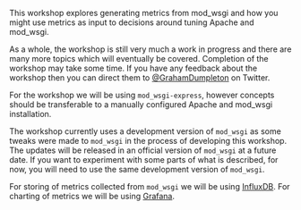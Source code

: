 This workshop explores generating metrics from mod_wsgi and how you might use metrics as input to decisions around tuning Apache and mod_wsgi.

As a whole, the workshop is still very much a work in progress and there are many more topics which will eventually be covered. Completion of the workshop may take some time. If you have any feedback about the workshop then you can direct them to [@GrahamDumpleton](https://twitter.com/GrahamDumpleton) on Twitter.

For the workshop we will be using `mod_wsgi-express`, however concepts should be transferable to a manually configured Apache and mod_wsgi installation.

The workshop currently uses a development version of `mod_wsgi` as some tweaks were made to `mod_wsgi` in the process of developing this workshop. The updates will be released in an official version of `mod_wsgi` at a future date. If you want to experiment with some parts of what is described, for now, you will need to use the same development version of `mod_wsgi`.

For storing of metrics collected from `mod_wsgi` we will be using [InfluxDB](https://www.influxdata.com/). For charting of metrics we will be using [Grafana](https://grafana.com/).
